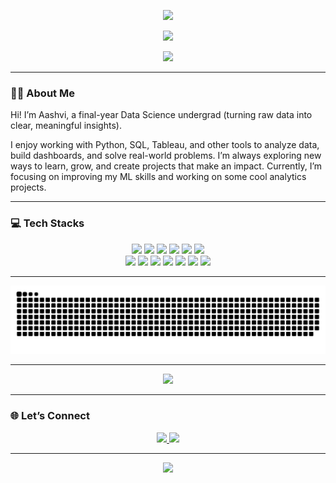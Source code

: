 <!-- 🔮 Glitchy Gradient Header -->
<p align="center">
  <img src="https://capsule-render.vercel.app/api?type=waving&color=0:6e00ff,100:ff6ec4&height=230&section=header&text=Hey%20There!%20I'm%20Aashvi%20👋&fontSize=35&fontColor=ffffff&animation=fadeIn"/>
</p>

<!-- 🧠 Terminal Typing Animation -->
<p align="center">
  <img src="https://readme-typing-svg.demolab.com?font=Fira+Code&duration=3000&pause=800&color=FF61C2&center=true&vCenter=true&width=435&lines=Final+Year+Data+Science+Undergrad.;Plotting+Dreams+with+Python+%F0%9F%93%88;Minimal+Code.+Max+Clarity.;Aesthetics+%2B+Analysis" />
</p>

<p align="center">
  <img src="https://komarev.com/ghpvc/?username=aashvixcodes&label=Profile+Views&color=ff61c2&style=flat-square" />
</p>

---

### 👩‍💻 About Me

Hi! I’m Aashvi, a final-year Data Science undergrad (turning raw data into clear, meaningful insights).

I enjoy working with Python, SQL, Tableau, and other tools to analyze data, build dashboards, and solve real-world problems.
I’m always exploring new ways to learn, grow, and create projects that make an impact.
Currently, I’m focusing on improving my ML skills and working on some cool analytics projects.

---

### 💻 Tech Stacks

<p align="center">
  <img src="https://img.shields.io/badge/Python-3776AB?style=for-the-badge&logo=python&logoColor=white"/>
  <img src="https://img.shields.io/badge/SQL-003B57?style=for-the-badge&logo=mysql&logoColor=white"/>
  <img src="https://img.shields.io/badge/Pandas-150458?style=for-the-badge&logo=pandas&logoColor=white"/>
  <img src="https://img.shields.io/badge/Numpy-013243?style=for-the-badge&logo=numpy&logoColor=white"/>
  <img src="https://img.shields.io/badge/Matplotlib-11557C?style=for-the-badge&logo=matplotlib&logoColor=white"/>
  <img src="https://img.shields.io/badge/Seaborn-2E2D88?style=for-the-badge&logo=seaborn&logoColor=white"/>
  <br/>
  <img src="https://img.shields.io/badge/Scikit--learn-F7931E?style=for-the-badge&logo=scikit-learn&logoColor=white"/>
  <img src="https://img.shields.io/badge/Tableau-E97627?style=for-the-badge&logo=tableau&logoColor=white"/>
  <img src="https://img.shields.io/badge/Power%20BI-F2C811?style=for-the-badge&logo=powerbi&logoColor=black"/>
  <img src="https://img.shields.io/badge/MySQL-005C84?style=for-the-badge&logo=mysql&logoColor=white"/>
  <img src="https://img.shields.io/badge/Git-F05032?style=for-the-badge&logo=git&logoColor=white"/>
  <img src="https://img.shields.io/badge/GitHub-181717?style=for-the-badge&logo=github&logoColor=white"/>
  <img src="https://img.shields.io/badge/Colab-F9AB00?style=for-the-badge&logo=googlecolab&logoColor=white"/>
</p>

---


<p align="center">
  <img src="https://raw.githubusercontent.com/Platane/snk/output/github-contribution-grid-snake-dark.svg" />
</p>

---

<p align="center">
  <a href="https://skyline.github.com/aashvixcodes/2024">
    <img src="https://img.shields.io/badge/GitHub%20Skyline-Click%20to%20View-orange?style=for-the-badge&logo=github&logoColor=white" />
  </a>
</p>

---

### 🌐 Let’s Connect

<p align="center">
  <a href="https://www.linkedin.com/in/aashvi-maurya/">
    <img src="https://img.shields.io/badge/LinkedIn-Aashvi%20Maurya-0077B5?style=for-the-badge&logo=linkedin&logoColor=white" />
  </a>
  <a href="https://github.com/aashvixcodes">
    <img src="https://img.shields.io/badge/GitHub-aashvixcodes-181717?style=for-the-badge&logo=github" />
  </a>
</p>

---

<p align="center">
  <img src="https://capsule-render.vercel.app/api?type=waving&color=ff6ec4&height=120&section=footer"/>
</p>
